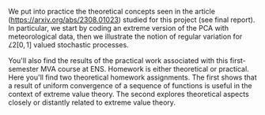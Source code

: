 We put into practice the theoretical concepts seen in the article (https://arxiv.org/abs/2308.01023) studied for this project (see final report). In particular, we start by coding an extreme version of the PCA with meteorological data, then we illustrate the notion of regular variation for  $𝐿2[0,1]$  valued stochastic processes.

You'll also find the results of the practical work associated with this first-semester MVA course at ENS. 
Homework is either theoretical or practical. Here you'll find two theoretical homework assignments. The first shows that a result of uniform convergence of a sequence of functions is useful in the context of extreme value theory. The second explores theoretical aspects closely or distantly related to extreme value theory.  
